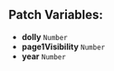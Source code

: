 ## Patch Variables:

* __dolly__ ```Number```
* __page1Visibility__ ```Number```
* __year__ ```Number```

